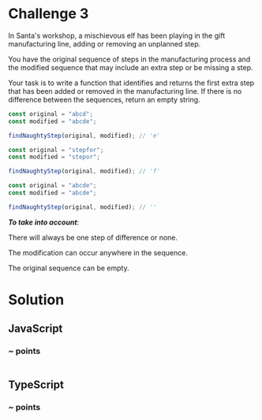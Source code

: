 # Challenge 3

In Santa's workshop, a mischievous elf has been playing in the gift manufacturing line, adding or removing an unplanned step.

You have the original sequence of steps in the manufacturing process and the modified sequence that may include an extra step or be missing a step.

Your task is to write a function that identifies and returns the first extra step that has been added or removed in the manufacturing line. If there is no difference between the sequences, return an empty string.

```ts
const original = "abcd";
const modified = "abcde";

findNaughtyStep(original, modified); // 'e'

const original = "stepfor";
const modified = "stepor";

findNaughtyStep(original, modified); // 'f'

const original = "abcde";
const modified = "abcde";

findNaughtyStep(original, modified); // ''
```
***To take into account***:

There will always be one step of difference or none.

The modification can occur anywhere in the sequence.

The original sequence can be empty.

# Solution

## JavaScript

### ~ points

```js

```

## TypeScript

### ~ points

```ts

```
